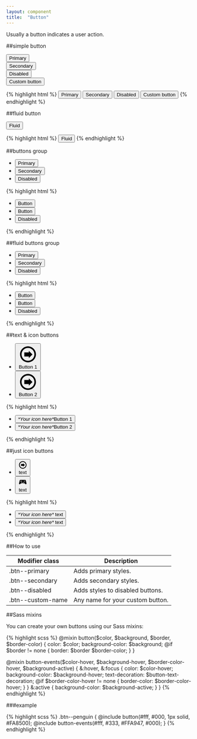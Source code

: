 ```yaml
---
layout: component
title:  "Button"
---
```


Usually a button indicates a user action.

##simple button
<div class="penguin-example">
	<div class="penguin-example__row">
		<button class="btn btn--primary">Primary</button>
	</div>
	<div class="penguin-example__row">
		<button class="btn btn--secondary">Secondary</button>
	</div>
	<div class="penguin-example__row">
		<button class="btn btn--disabled">Disabled</button>
	</div>
	<div class="penguin-example__row">
		<button class="btn btn--custom-name">Custom button</button>
	</div>
</div>

{% highlight html %}
<button class="btn btn--primary">Primary</button>
<button class="btn btn--secondary">Secondary</button>
<button class="btn btn--disabled">Disabled</button>
<button class="btn btn--custom-name">Custom button</button>
{% endhighlight %}


##fluid button
<div class="penguin-example">
	<div class="penguin-example__row">
		<button class="btn btn--primary btn--fluid">Fluid</button>
	</div>
</div>

{% highlight html %}
<button class="btn btn--primary btn--fluid">Fluid</button>
{% endhighlight %}


##buttons group
<div class="penguin-example">
	<ul class="btn-group">
	    <li class="btn-group__item"><button class="btn btn--primary">Primary</button></li>
	    <li class="btn-group__item"><button class="btn btn--secondary">Secondary</button></li>
	    <li class="btn-group__item"><button class="btn btn--disabled">Disabled</button></li>
	</ul>
</div>
{% highlight html %}
<ul class="btn-group">
    <li class="btn-group__item">
         <button class="btn">Button</button>
    </li>
    <li class="btn-group__item">
         <button class="btn">Button</button>
    </li>
    <li class="btn-group__item">
         <button class="btn btn--disabled">Disabled</button>
    </li>
</ul>
{% endhighlight %}

##fluid buttons group
<div class="penguin-example">
	<ul class="btn-group btn-group--fluid">
	    <li class="btn-group__item"><button class="btn btn--primary btn--fluid">Primary</button></li>
	    <li class="btn-group__item"><button class="btn btn--secondary btn--fluid">Secondary</button></li>
	    <li class="btn-group__item"><button class="btn btn--disabled btn--fluid">Disabled</button></li>
	</ul>
</div>
{% highlight html %}
<ul class="btn-group btn-group--fluid">
    <li class="btn-group__item">
         <button class="btn">Button</button>
    </li>
    <li class="btn-group__item">
         <button class="btn">Button</button>
    </li>
    <li class="btn-group__item">
         <button class="btn btn--disabled">Disabled</button>
    </li>
</ul>
{% endhighlight %}

##text &amp; icon buttons
<div class="penguin-example">
	<ul class="btn-group">
	    <li class="btn-group__item">
	        <button class="btn btn--primary">
	            <span class="icon-text"><i class="icon" aria-hidden="true">
	            	<svg version="1.1" xmlns="http://www.w3.org/2000/svg" xmlns:xlink="http://www.w3.org/1999/xlink" x="0px" y="0px"
						 viewBox="0 0 512 512" xml:space="preserve">
						<path d="M160.879,312.387V205.609h117.064v-39.627l93.178,93.016l-93.178,93.018v-39.629H160.879z M90,256
							c0,91.756,74.258,166,166,166c91.755,0,166-74.258,166-166c0-91.755-74.258-166-166-166C164.245,90,90,164.259,90,256z M462,256
							c0,113.771-92.229,206-206,206S50,369.771,50,256c0-113.771,92.229-206,206-206S462,142.229,462,256z"/>
					</svg>
	            </i>Button 1</span>
	        </button>
	    </li>
	    <li class="btn-group__item">
	        <button class="btn btn--primary">
	            <span class="icon-text"><i class="icon" aria-hidden="true">
	            	<svg version="1.1" xmlns="http://www.w3.org/2000/svg" xmlns:xlink="http://www.w3.org/1999/xlink" x="0px" y="0px"
						  viewBox="0 0 512 512" xml:space="preserve">
						<path d="M160.879,312.387V205.609h117.064v-39.627l93.178,93.016l-93.178,93.018v-39.629H160.879z M90,256
							c0,91.756,74.258,166,166,166c91.755,0,166-74.258,166-166c0-91.755-74.258-166-166-166C164.245,90,90,164.259,90,256z M462,256
							c0,113.771-92.229,206-206,206S50,369.771,50,256c0-113.771,92.229-206,206-206S462,142.229,462,256z"/>
					</svg>
	            </i>Button 2</span>
	        </button>
	    </li>
	</ul>
</div>
{% highlight html %}
<ul class="btn-group">
    <li class="btn-group__item">
        <button class="btn btn--modifier">
            <span class="icon-text">
                <i class="icon" aria-hidden="true">*Your icon here*</i>Button 1
            </span>
        </button>
    </li>
    <li class="btn-group__item">
        <button class="btn btn--modifier">
            <span class="icon-text">
                <i class="icon" aria-hidden="true">*Your icon here*</i>Button 2
            </span>
        </button>
    </li>
</ul>
{% endhighlight %}

##just icon buttons
<div class="penguin-example">
	<ul class="btn-group">
	    <li class="btn-group__item">
	        <button class="btn btn--primary btn--icon">
	            <i class="icon" aria-hidden="true">
	            	<svg version="1.1" xmlns="http://www.w3.org/2000/svg" xmlns:xlink="http://www.w3.org/1999/xlink" x="0px" y="0px"
						 viewBox="0 0 512 512" xml:space="preserve">
						<path d="M160.879,312.387V205.609h117.064v-39.627l93.178,93.016l-93.178,93.018v-39.629H160.879z M90,256
							c0,91.756,74.258,166,166,166c91.755,0,166-74.258,166-166c0-91.755-74.258-166-166-166C164.245,90,90,164.259,90,256z M462,256
							c0,113.771-92.229,206-206,206S50,369.771,50,256c0-113.771,92.229-206,206-206S462,142.229,462,256z"/>
					</svg>
	            </i>
	            <span class="invisible">text</span>
	        </button>
	    </li>
	    <li class="btn-group__item">
	        <button class="btn btn--primary btn--icon ">
	            <i class="icon" aria-hidden="true">
	            	<svg version="1.1" xmlns="http://www.w3.org/2000/svg" xmlns:xlink="http://www.w3.org/1999/xlink" x="0px" y="0px"
							 viewBox="0 0 512 512" xml:space="preserve">
						<path d="M391.332,362.891l-41.295-49.262c-7.564,11.041-20.262,17.287-34.656,17.287
							c-31.631,0-40.482-26.475-59.344-26.475c-21.703,0-29.037,26.475-58.42,26.475c-14.393,0-28.092-6.246-35.656-17.287l-41.295,49.262
							c-29.484,29.484-80.271,7.361-69.084-37.391l40.24-165.834c3.52-14.084,16.174-23.963,30.688-23.963h266.979
							c14.516,0,27.168,9.879,30.688,23.963L460.418,325.5C471.604,370.252,420.818,392.375,391.332,362.891z M174.537,218.193h26.086
							v-20.645h-26.086v-26.084h-20.643v26.084h-26.086v20.645h26.086v26.086h20.643V218.193z M221.215,285.131
							c0-12.459-10.137-22.595-22.598-22.595c-12.459,0-22.594,10.136-22.594,22.595c0,12.46,10.135,22.596,22.594,22.596
							C211.078,307.727,221.215,297.591,221.215,285.131z M241.156,244.279h29.486v-12.744h-29.486V244.279z M335.975,285.131
							c0-12.459-10.135-22.595-22.594-22.595s-22.598,10.136-22.598,22.595c0,12.46,10.139,22.596,22.598,22.596
							S335.975,297.591,335.975,285.131z M331.639,199.111c-4.836-4.836-12.678-4.836-17.518,0c-4.838,4.84-4.838,12.682,0,17.52
							c4.838,4.836,12.682,4.836,17.518,0C336.477,211.793,336.477,203.951,331.639,199.111z M359.041,224.346
							c-4.838-4.836-12.682-4.836-17.52,0c-4.836,4.836-4.836,12.68,0,17.518c4.838,4.838,12.682,4.838,17.52,0
							C363.877,237.025,363.877,229.182,359.041,224.346z M359.041,174.346c-4.838-4.838-12.682-4.838-17.52,0
							c-4.836,4.836-4.836,12.68,0,17.518c4.838,4.836,12.682,4.836,17.52,0C363.877,187.025,363.877,179.182,359.041,174.346z
							 M386.359,199.111c-4.838-4.836-12.682-4.836-17.518,0c-4.838,4.84-4.838,12.682,0,17.52c4.836,4.836,12.68,4.836,17.518,0
							C391.195,211.793,391.195,203.951,386.359,199.111z"/>
					</svg>
	            </i>
	            <span class="invisible">text</span>
	        </button>
	    </li>
	</ul>
</div>
{% highlight html %}
<ul class="btn-group">
    <li class="btn-group__item">
        <button class="btn btn--modifier btn--icon">
            <i class="icon" aria-hidden="true">*Your icon here*</i>
            <span class="invisible">text</span>
        </button>
    </li>
    <li class="btn-group__item">
        <button class="btn btn--modifier btn--icon">
            <i class="icon" aria-hidden="true">*Your icon here*</i>
            <span class="invisible">text</span>
        </button>
    </li>
</ul>
{% endhighlight %}

##How to use

| Modifier class    | Description                      |
|-------------------|----------------------------------|
| .btn--primary     | Adds primary styles.             |
| .btn--secondary   | Adds secondary styles.           |
| .btn--disabled    | Adds styles to disabled buttons. |
| .btn--custom-name | Any name for your custom button. |


##Sass mixins

You can create your own buttons using our Sass mixins:

{% highlight scss %}
@mixin button($color, $background, $border, $border-color) {
    color: $color;
    background-color: $background;
    @if $border != none {
        border: $border $border-color;
    }
}

@mixin button-events($color-hover, $background-hover, $border-color-hover, $background-active) {
    &:hover,
    &:focus {
        color: $color-hover;
        background-color: $background-hover;
        text-decoration: $button-text-decoration;
        @if $border-color-hover != none {
            border-color: $border-color-hover;
        }
    }
    &:active {
        background-color: $background-active;
    }
}
{% endhighlight %}

###example

{% highlight scss %}
.btn--penguin {
    @include button(#fff, #000, 1px solid, #FA8500);
    @include button-events(#fff, #333, #FFA947, #000);
}
{% endhighlight %}

